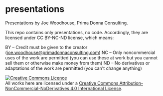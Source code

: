 # presentations
Presentations by Joe Woodhouse, Prima Donna Consulting.

This repo contains only presentations, no code. Accordingly, they are licensed under CC BY-NC-ND license, which means:

BY – Credit must be given to the creator (joe.woodhouse@primadonnaconsulting.com)
NC – Only noncommercial uses of the work are permitted (you can use these at work but you cannot sell them or otherwise make money from them)
ND – No derivatives or adaptations of the work are permitted (you can't change anything)

<a rel="license" href="http://creativecommons.org/licenses/by-nc-nd/4.0/"><img alt="Creative Commons Licence" style="border-width:0" src="https://i.creativecommons.org/l/by-nc-nd/4.0/80x15.png" /></a><br />All works here are licensed under a <a rel="license" href="http://creativecommons.org/licenses/by-nc-nd/4.0/">Creative Commons Attribution-NonCommercial-NoDerivatives 4.0 International License</a>.
